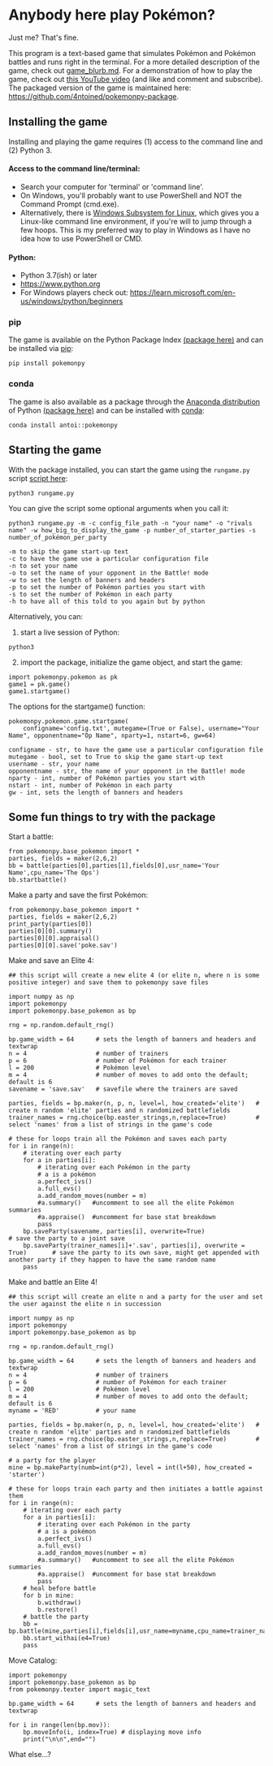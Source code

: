 # Anybody here play Pokémon?
Just me? That's fine.

This program is a text-based game that simulates Pokémon and Pokémon battles and runs right in the terminal.
For a more detailed description of the game, check out [game_blurb.md](https://github.com/4ntoined/pokemonpy/blob/master/documentation/game_blurb.md).
For a demonstration of how to play the game, check out [this YouTube video](https://youtu.be/0SFg-sSOZBY) (and like and comment and subscribe).
The packaged version of the game is maintained here: https://github.com/4ntoined/pokemonpy-package.

## Installing the game
Installing and playing the game requires (1) access to the command line and (2) Python 3.

#### Access to the command line/terminal:
   - Search your computer for 'terminal' or 'command line'.
   - On Windows, you'll probably want to use PowerShell and NOT the Command Prompt (cmd.exe).
   - Alternatively, there is [Windows Subsystem for Linux](https://learn.microsoft.com/en-us/windows/wsl/install), which gives you a Linux-like command line environment, if you're will to jump through a few hoops. This is my preferred way to play in Windows as I have no idea how to use PowerShell or CMD.
#### Python:
   - Python 3.7(ish) or later
   - https://www.python.org
   - For Windows players check out: https://learn.microsoft.com/en-us/windows/python/beginners

### pip
The game is available on the Python Package Index [(package here)](https://pypi.org/project/pokemonpy/) and can be installed via [pip](https://packaging.python.org/en/latest/tutorials/installing-packages/):

`pip install pokemonpy`

### conda
The game is also available as a package through the [Anaconda distribution](https://www.anaconda.com/data-science-platform) of Python [(package here)](https://anaconda.org/antoi/pokemonpy) and can be installed with [conda](https://conda.io/projects/conda/en/latest/user-guide/install/index.html):

`conda install antoi::pokemonpy`

## Starting the game
With the package installed, you can start the game using the `rungame.py` script [script here](https://github.com/4ntoined/pokemonpy-package/blob/d02cc526a1b903d4ffbf25067d265481353a8274/src/pokemonpy/scripts/rungame.py):

`python3 rungame.py`

You can give the script some optional arguments when you call it:

```
python3 rungame.py -m -c config_file_path -n "your name" -o "rivals name" -w how_big_to_display_the_game -p number_of_starter_parties -s number_of_pokémon_per_party

-m to skip the game start-up text
-c to have the game use a particular configuration file
-n to set your name
-o to set the name of your opponent in the Battle! mode
-w to set the length of banners and headers
-p to set the number of Pokémon parties you start with
-s to set the number of Pokémon in each party
-h to have all of this told to you again but by python
```

Alternatively, you can:

1. start a live session of Python:

```python3```

2. import the package, initialize the game object, and start the game:

```
import pokemonpy.pokemon as pk
game1 = pk.game()
game1.startgame()
```

The options for the startgame() function:

```
pokemonpy.pokemon.game.startgame(
    configname='config.txt', mutegame=(True or False), username="Your Name", opponentname="Op Name", nparty=1, nstart=6, gw=64)

configname - str, to have the game use a particular configuration file
mutegame - bool, set to True to skip the game start-up text
username - str, your name
opponentname - str, the name of your opponent in the Battle! mode
nparty - int, number of Pokémon parties you start with
nstart - int, number of Pokémon in each party
gw - int, sets the length of banners and headers
```

## Some fun things to try with the package

Start a battle:
```
from pokemonpy.base_pokemon import *
parties, fields = maker(2,6,2)
bb = battle(parties[0],parties[1],fields[0],usr_name='Your Name',cpu_name='The Ops')
bb.startbattle()
```

Make a party and save the first Pokémon: 
```
from pokemonpy.base_pokemon import *
parties, fields = maker(2,6,2)
print_party(parties[0])
parties[0][0].summary()
parties[0][0].appraisal()
parties[0][0].save('poke.sav')
```

Make and save an Elite 4:
```
## this script will create a new elite 4 (or elite n, where n is some positive integer) and save them to pokemonpy save files

import numpy as np
import pokemonpy
import pokemonpy.base_pokemon as bp

rng = np.random.default_rng()

bp.game_width = 64      # sets the length of banners and headers and textwrap
n = 4                   # number of trainers
p = 6                   # number of Pokémon for each trainer
l = 200                 # Pokémon level
m = 4                   # number of moves to add onto the default; default is 6
savename = 'save.sav'   # savefile where the trainers are saved

parties, fields = bp.maker(n, p, n, level=l, how_created='elite')   # create n random 'elite' parties and n randomized battlefields
trainer_names = rng.choice(bp.easter_strings,n,replace=True)        # select 'names' from a list of strings in the game's code

# these for loops train all the Pokémon and saves each party
for i in range(n):
    # iterating over each party
    for a in parties[i]:
        # iterating over each Pokémon in the party
        # a is a pokémon
        a.perfect_ivs()
        a.full_evs()
        a.add_random_moves(number = m)
        #a.summary()   #uncomment to see all the elite Pokémon summaries
        #a.appraise()  #uncomment for base stat breakdown
        pass
    bp.saveParty(savename, parties[i], overwrite=True)                        # save the party to a joint save
    bp.saveParty(trainer_names[i]+'.sav', parties[i], overwrite = True)       # save the party to its own save, might get appended with another party if they happen to have the same random name
    pass
```

Make and battle an Elite 4!
```
## this script will create an elite n and a party for the user and set the user against the elite n in succession

import numpy as np
import pokemonpy
import pokemonpy.base_pokemon as bp

rng = np.random.default_rng()

bp.game_width = 64      # sets the length of banners and headers and textwrap
n = 4                   # number of trainers
p = 6                   # number of Pokémon for each trainer
l = 200                 # Pokémon level
m = 4                   # number of moves to add onto the default; default is 6
myname = 'RED'          # your name

parties, fields = bp.maker(n, p, n, level=l, how_created='elite')   # create n random 'elite' parties and n randomized battlefields
trainer_names = rng.choice(bp.easter_strings,n,replace=True)        # select 'names' from a list of strings in the game's code

# a party for the player
mine = bp.makeParty(numb=int(p*2), level = int(l+50), how_created = 'starter')

# these for loops train each party and then initiates a battle against them
for i in range(n):
    # iterating over each party
    for a in parties[i]:
        # iterating over each Pokémon in the party
        # a is a pokémon
        a.perfect_ivs()
        a.full_evs()
        a.add_random_moves(number = m)
        #a.summary()   #uncomment to see all the elite Pokémon summaries
        #a.appraise()  #uncomment for base stat breakdown
        pass
    # heal before battle
    for b in mine:
        b.withdraw()
        b.restore()
    # battle the party
    bb = bp.battle(mine,parties[i],fields[i],usr_name=myname,cpu_name=trainer_names[i])
    bb.start_withai(e4=True)
    pass
```

Move Catalog:
```
import pokemonpy
import pokemonpy.base_pokemon as bp
from pokemonpy.texter import magic_text

bp.game_width = 64      # sets the length of banners and headers and textwrap

for i in range(len(bp.mov)):
    bp.moveInfo(i, index=True) # displaying move info
    print("\n\n",end="")
```
What else...?
